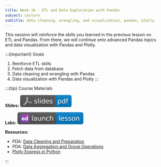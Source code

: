 ```yaml
---
title: Week 10 - ETL and Data Exploration with Pandas
subject: Lecture
subtitle: data cleaning, wrangling, and visualization, pandas, plotly
---
```


This session will reinforce the skills you learned in the previous lesson on ETL and Pandas. From there, we will continue onto advanced Pandas topics and data visualization with Pandas and Plotly.

:::{important} Goals
1. Reinforce ETL skills
2. Fetch data from database
3. Data cleaning and wrangling with Pandas
4. Data visualization with Pandas and Plotly
:::

:::{tip} Course Materials

**Slides:** [![](images/slides-pdf-blue-adobeacrobatreader.svg)][pdf link1]

**Labs:** [![](images/launch-lesson-blue-ed.svg)][notebook link]

**Resources:**
* PDA: [Data Cleaning and Preparation][pda link1]
* PDA: [Data Aggregation and Group Operations][pda link2]
* [Plotly Express in Python][plotly link]

:::

[pdf link1]: https://khlee42.github.io/datahandling-content-pdf/pandasadvanced.pdf
[notebook link]: https://edstem.org/us/courses/46034/lessons/81020
[pda link1]: https://wesmckinney.com/book/data-cleaning
[pda link2]: https://wesmckinney.com/book/data-aggregation
[plotly link]: https://plotly.com/python/plotly-express/